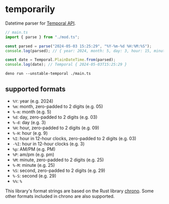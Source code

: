 # temporarily

Datetime parser for [Temporal API](https://tc39.es/proposal-temporal/docs/).

```ts
// main.ts
import { parse } from "./mod.ts";

const parsed = parse("2024-05-03 15:25:29", "%Y-%m-%d %H:%M:%S");
console.log(parsed); // { year: 2024, month: 5, day: 3, hour: 15, minute: 25, second: 29 }

const date = Temporal.PlainDateTime.from(parsed);
console.log(date); // Temporal { 2024-05-03T15:25:29 }
```

```shell
deno run --unstable-temporal ./main.ts
```

## supported formats

- `%Y`: year (e.g. 2024)
- `%m`: month, zero-padded to 2 digits (e.g. 05)
- `%-m`: month (e.g. 5)
- `%d`: day, zero-padded to 2 digits (e.g. 03)
- `%-d`: day (e.g. 3)
- `%H`: hour, zero-padded to 2 digits (e.g. 09)
- `%-H`: hour (e.g. 9)
- `%I`: hour in 12-hour clocks, zero-padded to 2 digits (e.g. 03)
- `-%I`: hour in 12-hour clocks (e.g. 3)
- `%p`: AM/PM (e.g. PM)
- `%P`: am/pm (e.g. pm)
- `%M`: minute, zero-padded to 2 digits (e.g. 25)
- `%-M`: minute (e.g. 25)
- `%S`: second, zero-padded to 2 digits (e.g. 29)
- `%-S`: second (e.g. 29)
- `%%`: `%`

This library's format strings are based on the Rust library
[chrono](https://docs.rs/chrono/latest/chrono/format/strftime/index.html). Some
other formats included in chrono are also supported.
